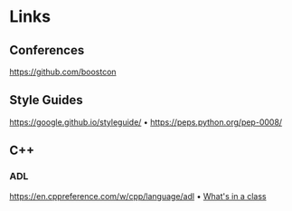 # Links
## Conferences
https://github.com/boostcon
## Style Guides
https://google.github.io/styleguide/ • https://peps.python.org/pep-0008/
## C++
### ADL
https://en.cppreference.com/w/cpp/language/adl • [What's in a class](http://www.gotw.ca/publications/mill02.htm) 
